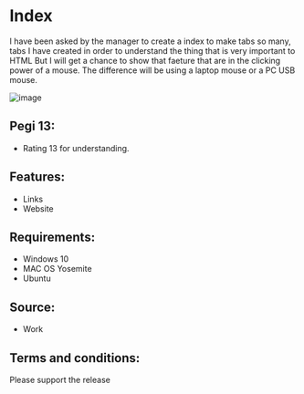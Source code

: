 # Index 
I have been asked by the manager to create a index to make tabs so many, tabs I have created in order to understand the thing that is very important to HTML 
But I will get a chance to show that faeture that are in the clicking power of a mouse. The difference will be using a laptop mouse or a PC USB  mouse.

![image](https://user-images.githubusercontent.com/75079699/119110193-29ed3d00-ba22-11eb-8834-6a09e907ae0f.png)


## Pegi 13:
* Rating 13 for understanding. 

## Features:
* Links 
* Website

## Requirements: 
* Windows 10 
* MAC OS Yosemite 
* Ubuntu 

## Source:
* Work

## Terms and conditions:
Please support the release
